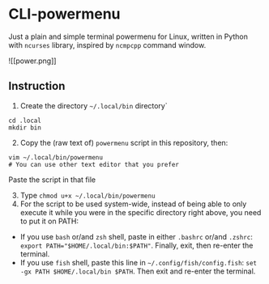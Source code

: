 # CLI-powermenu
Just a plain and simple terminal powermenu for Linux, written in Python with `ncurses` library, inspired by `ncmpcpp` command window.

![[power.png]]

## Instruction 
1. Create the directory `~/.local/bin` directory`
```
cd .local
mkdir bin
```

2. Copy the (raw text of) `powermenu` script in this repository, then:
```
vim ~/.local/bin/powermenu
# You can use other text editor that you prefer
```
Paste the script in that file

3. Type `chmod u+x ~/.local/bin/powermenu`
4. For the script to be used system-wide, instead of being able to only execute it while you were in the specific directory right above, you need to put it on PATH:
- If you use `bash` or/and `zsh` shell, paste in either `.bashrc` or/and `.zshrc`: `export PATH="$HOME/.local/bin:$PATH"`. Finally, exit, then re-enter the terminal.
- If you use `fish` shell, paste this line in `~/.config/fish/config.fish`: `set -gx PATH $HOME/.local/bin $PATH`. Then exit and re-enter the terminal.
